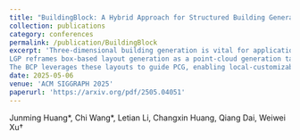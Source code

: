 ```yaml
---
title: "BuildingBlock: A Hybrid Approach for Structured Building Generation"
collection: publications
category: conferences
permalink: /publication/BuildingBlock
excerpt: 'Three-dimensional building generation is vital for applications in gaming, virtual reality, and digital twins, yet current methods face challenges in producing diverse, structured, and hierarchically coherent buildings. We propose a hybrid approach that integrates generative models, procedural content generation (PCG), and large language models (LLMs) to address these limitations. Specifically, our method introduces a two-phase pipeline: the Layout Generation Phase (LGP) and the Building Construction Phase (BCP).
LGP reframes box-based layout generation as a point-cloud generation task, utilizing a newly constructed architectural dataset and a Transformer-based diffusion model to create globally consistent layouts. With LLMs, these layouts are extended into rule-based hierarchical designs, seamlessly incorporating component styles and spatial structures.
The BCP leverages these layouts to guide PCG, enabling local-customizable, high-quality structured building generation. Experimental results demonstrate our method’s effectiveness in generating diverse and hierarchically structured buildings, achieving state-of-the-art results on multiple benchmarks, and paving the way for scalable and intuitive architectural workflows.'
date: 2025-05-06
venue: 'ACM SIGGRAPH 2025'
paperurl: 'https://arxiv.org/pdf/2505.04051'
---
```

Junming Huang*, Chi Wang*, Letian Li, Changxin Huang, Qiang Dai, Weiwei Xu†
